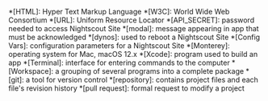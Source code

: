 *[HTML]: Hyper Text Markup Language
*[W3C]: World Wide Web Consortium
*[URL]: Uniform Resource Locator
*[API_SECRET]: password needed to access Nightscout Site
*[modal]: message appearing in app that must be acknowledged
*[dynos]: used to reboot a Nightscout Site
*[Config Vars]: configuration parameters for a Nightscout Site
*[Monterey]: operating system for Mac, macOS 12.x
*[Xcode]: program used to build an app
*[Terminal]: interface for entering commands to the computer
*[Workspace]: a grouping of several programs into a complete package
*[git]: a tool for version control
*[repository]: contains project files and each file's revision history
*[pull request]: formal request to modify a project

